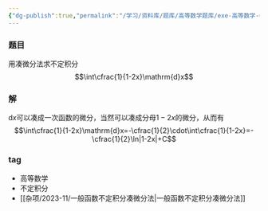 ```yaml
---
{"dg-publish":true,"permalink":"/学习/资料库/题库/高等数学题库/exe-高等数学-00000001/","dgPassFrontmatter":true}
---
```


### 题目
用凑微分法求不定积分
$$\int\cfrac{1}{1-2x}\mathrm{d}x$$
### 解
$\mathrm{d}x$可以凑成一次函数的微分，当然可以凑成分母$1-2x$的微分，从而有
$$\int\cfrac{1}{1-2x}\mathrm{d}x=-\cfrac{1}{2}\cdot\int\cfrac{1}{1-2x}=-\cfrac{1}{2}\ln|1-2x|+C$$
### tag
- 高等数学
- 不定积分
- [[杂项/2023-11/一般函数不定积分凑微分法\|一般函数不定积分凑微分法]]